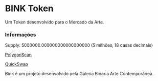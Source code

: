 # BINK Token
Um Token desenvolvido para o Mercado da Arte.

### Informações
Supply: 5000000.000000000000000000 (5 milhões, 18 casas decimais)

[PolygonScan](https://polygonscan.com/token/0xa267622987b75e1d37ffb8134a1f9ee3435fbb28)

[QuickSwap](https://info.quickswap.exchange/token/0xa267622987b75e1d37ffb8134a1f9ee3435fbb28)


Bink é um projeto desenvolvido pela Galeria Binaria Arte Contemporânea.